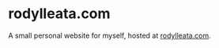 # rodylleata.com
A small personal website for myself, hosted at [rodylleata.com](https://rodylleata.com).


